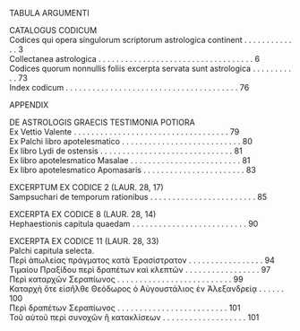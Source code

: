 TABULA ARGUMENTI

CATALOGUS CODICUM  
Codices qui opera singulorum scriptorum astrologica continent . . . . . . . . . . . . . 3  
Collectanea astrologica . . . . . . . . . . . . . . . . . . . . . . . . . . . . . . . . . . . 6  
Codices quorum nonnullis foliis excerpta servata sunt astrologica . . . . . . . . . . . 73  
Index codicum . . . . . . . . . . . . . . . . . . . . . . . . . . . . . . . . . . . . . . . 76  

APPENDIX

DE ASTROLOGIS GRAECIS TESTIMONIA POTIORA  
Ex Vettio Valente . . . . . . . . . . . . . . . . . . . . . . . . . . . . . . . . . . . 79  
Ex Palchi libro apotelesmatico . . . . . . . . . . . . . . . . . . . . . . . . . . . 80  
Ex libro Lydi de ostensis . . . . . . . . . . . . . . . . . . . . . . . . . . . . . . 81  
Ex libro apotelesmatico Masalae . . . . . . . . . . . . . . . . . . . . . . . . . 81  
Ex libro apotelesmatico Apomasaris . . . . . . . . . . . . . . . . . . . . . . . 83  

EXCERPTUM EX CODICE 2 (LAUR. 28, 17)  
Sampsuchari de temporum rationibus . . . . . . . . . . . . . . . . . . . . . . . . 85  

EXCERPTA EX CODICE 8 (LAUR. 28, 14)  
Hephaestionis capitula quaedam . . . . . . . . . . . . . . . . . . . . . . . . . . 90  

EXCERPTA EX CODICE 11 (LAUR. 28, 33)  
Palchi capitula selecta.  
Περὶ ἀπωλείας πράγματος κατὰ Ἐρασίστρατον . . . . . . . . . . . . . . . . . 94  
Τιμαίου Πραξίδου περὶ δραπέτων καὶ κλεπτῶν . . . . . . . . . . . . . . . . . 97  
Περὶ καταρχῶν Σεραπίωνος . . . . . . . . . . . . . . . . . . . . . . . . . . 99  
Καταρχὴ ὅτε εἰσῆλθε Θεόδωρος ὁ Αὐγουστάλιος ἐν Ἀλεξανδρείᾳ . . . . . . 100  
Περὶ δραπέτων Σεραπίωνος . . . . . . . . . . . . . . . . . . . . . . . . . 101  
Τοῦ αὐτοῦ περὶ συνοχῶν ἢ κατακλίσεων . . . . . . . . . . . . . . . . . . . 101